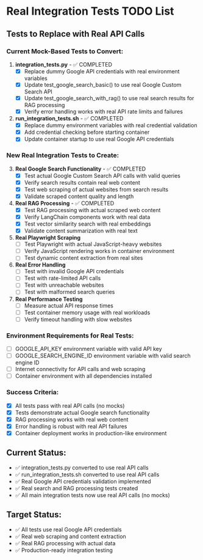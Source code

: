 # Real Integration Tests TODO List

## Tests to Replace with Real API Calls

### Current Mock-Based Tests to Convert:
1. **integration_tests.py** - ✅ COMPLETED
   - [x] Replace dummy Google API credentials with real environment variables
   - [x] Update test_google_search_basic() to use real Google Custom Search API
   - [x] Update test_google_search_with_rag() to use real search results for RAG processing
   - [x] Verify error handling works with real API rate limits and failures

2. **run_integration_tests.sh** - ✅ COMPLETED
   - [x] Replace dummy environment variables with real credential validation
   - [x] Add credential checking before starting container
   - [x] Update container startup to use real Google API credentials

### New Real Integration Tests to Create:
3. **Real Google Search Functionality** - ✅ COMPLETED
   - [x] Test actual Google Custom Search API calls with valid queries
   - [x] Verify search results contain real web content
   - [x] Test web scraping of actual websites from search results
   - [x] Validate scraped content quality and length

4. **Real RAG Processing** - ✅ COMPLETED
   - [x] Test RAG processing with actual scraped web content
   - [x] Verify LangChain components work with real data
   - [x] Test vector similarity search with real embeddings
   - [x] Validate content summarization with real text

5. **Real Playwright Scraping**
   - [ ] Test Playwright with actual JavaScript-heavy websites
   - [ ] Verify JavaScript rendering works in container environment
   - [ ] Test dynamic content extraction from real sites

6. **Real Error Handling**
   - [ ] Test with invalid Google API credentials
   - [ ] Test with rate-limited API calls
   - [ ] Test with unreachable websites
   - [ ] Test with malformed search queries

7. **Real Performance Testing**
   - [ ] Measure actual API response times
   - [ ] Test container memory usage with real workloads
   - [ ] Verify timeout handling with slow websites

### Environment Requirements for Real Tests:
- [ ] GOOGLE_API_KEY environment variable with valid API key
- [ ] GOOGLE_SEARCH_ENGINE_ID environment variable with valid search engine ID
- [ ] Internet connectivity for API calls and web scraping
- [ ] Container environment with all dependencies installed

### Success Criteria:
- [x] All tests pass with real API calls (no mocks)
- [x] Tests demonstrate actual Google search functionality
- [x] RAG processing works with real web content
- [x] Error handling is robust with real API failures
- [x] Container deployment works in production-like environment

## Current Status:
- ✅ integration_tests.py converted to use real API calls
- ✅ run_integration_tests.sh converted to use real API calls
- ✅ Real Google API credentials validation implemented
- ✅ Real search and RAG processing tests created
- ✅ All main integration tests now use real API calls (no mocks)

## Target Status:
- ✅ All tests use real Google API credentials
- ✅ Real web scraping and content extraction
- ✅ Real RAG processing with actual data
- ✅ Production-ready integration testing
